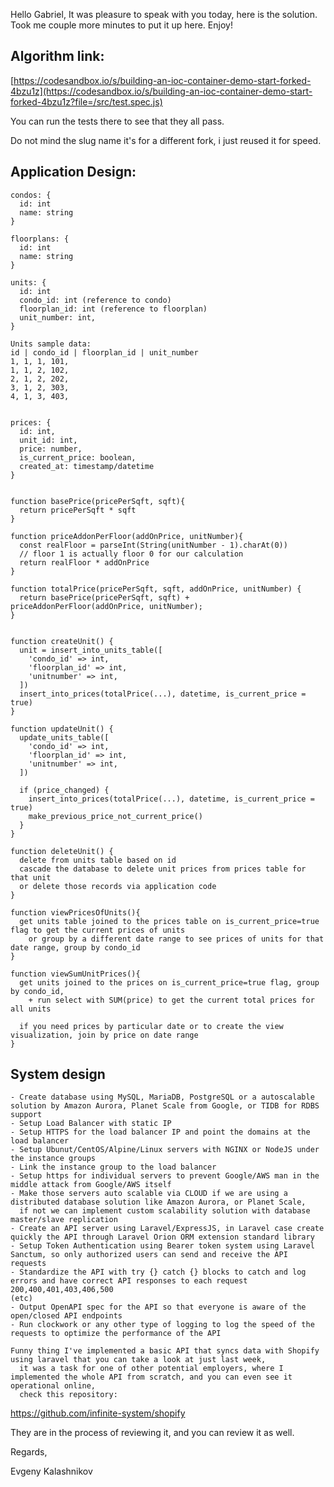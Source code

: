Hello Gabriel,
It was pleasure to speak with you today, here is the solution.
Took me couple more minutes to put it up here.
Enjoy!

## Algorithm link:

[https://codesandbox.io/s/building-an-ioc-container-demo-start-forked-4bzu1z](https://codesandbox.io/s/building-an-ioc-container-demo-start-forked-4bzu1z?file=/src/test.spec.js)

You can run the tests there to see that they all pass.

Do not mind the slug name it's for a different fork, i just reused it for speed.

## Application Design:
```
condos: {
  id: int
  name: string
}

floorplans: {
  id: int
  name: string
}

units: {
  id: int
  condo_id: int (reference to condo)
  floorplan_id: int (reference to floorplan)
  unit_number: int,
}

Units sample data:
id | condo_id | floorplan_id | unit_number
1, 1, 1, 101,
1, 1, 2, 102,
2, 1, 2, 202,
3, 1, 2, 303,
4, 1, 3, 403,


prices: {
  id: int,
  unit_id: int,
  price: number,
  is_current_price: boolean,
  created_at: timestamp/datetime
}


function basePrice(pricePerSqft, sqft){
  return pricePerSqft * sqft
}

function priceAddonPerFloor(addOnPrice, unitNumber){
  const realFloor = parseInt(String(unitNumber - 1).charAt(0))
  // floor 1 is actually floor 0 for our calculation
  return realFloor * addOnPrice
}

function totalPrice(pricePerSqft, sqft, addOnPrice, unitNumber) {
  return basePrice(pricePerSqft, sqft) + priceAddonPerFloor(addOnPrice, unitNumber);
}


function createUnit() {
  unit = insert_into_units_table([
    'condo_id' => int,
    'floorplan_id' => int,
    'unitnumber' => int,
  ])
  insert_into_prices(totalPrice(...), datetime, is_current_price = true)
}

function updateUnit() {
  update_units_table([
    'condo_id' => int,
    'floorplan_id' => int,
    'unitnumber' => int,
  ])

  if (price_changed) {
    insert_into_prices(totalPrice(...), datetime, is_current_price = true)
    make_previous_price_not_current_price()
  }
}

function deleteUnit() {
  delete from units table based on id
  cascade the database to delete unit prices from prices table for that unit
  or delete those records via application code
}

function viewPricesOfUnits(){
  get units table joined to the prices table on is_current_price=true flag to get the current prices of units
    or group by a different date range to see prices of units for that date range, group by condo_id
}

function viewSumUnitPrices(){
  get units joined to the prices on is_current_price=true flag, group by condo_id,
    + run select with SUM(price) to get the current total prices for all units

  if you need prices by particular date or to create the view visualization, join by price on date range
}
````

## System design
````
- Create database using MySQL, MariaDB, PostgreSQL or a autoscalable solution by Amazon Aurora, Planet Scale from Google, or TIDB for RDBS support
- Setup Load Balancer with static IP
- Setup HTTPS for the load balancer IP and point the domains at the load balancer
- Setup Ubunut/CentOS/Alpine/Linux servers with NGINX or NodeJS under the instance groups
- Link the instance group to the load balancer
- Setup https for individual servers to prevent Google/AWS man in the middle attack from Google/AWS itself
- Make those servers auto scalable via CLOUD if we are using a distributed database solution like Amazon Aurora, or Planet Scale,
  if not we can implement custom scalability solution with database master/slave replication
- Create an API server using Laravel/ExpressJS, in Laravel case create quickly the API through Laravel Orion ORM extension standard library
- Setup Token Authentication using Bearer token system using Laravel Sanctum, so only authorized users can send and receive the API requests
- Standardize the API with try {} catch {} blocks to catch and log errors and have correct API responses to each request 200,400,401,403,406,500
(etc)
- Output OpenAPI spec for the API so that everyone is aware of the open/closed API endpoints
- Run clockwork or any other type of logging to log the speed of the requests to optimize the performance of the API

Funny thing I've implemented a basic API that syncs data with Shopify using laravel that you can take a look at just last week,
  it was a task for one of other potential employers, where I implemented the whole API from scratch, and you can even see it operational online,
  check this repository:
````

https://github.com/infinite-system/shopify

They are in the process of reviewing it, and you can review it as well.

Regards,

Evgeny Kalashnikov
